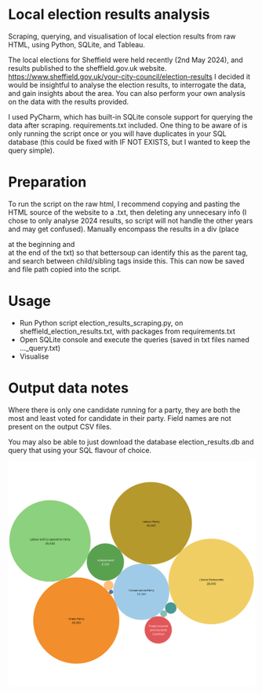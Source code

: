 # Local election results analysis
Scraping, querying, and visualisation of local election results from raw HTML, using Python, SQLite, and Tableau.

The local elections for Sheffield were held recently (2nd May 2024), and results published to the sheffield.gov.uk website.
https://www.sheffield.gov.uk/your-city-council/election-results
I decided it would be insightful to analyse the election results, to interrogate the data, and gain insights about the area. 
You can also perform your own analysis on the data with the results provided.

I used PyCharm, which has built-in SQLite console support for querying the data after scraping. requirements.txt included.
One thing to be aware of is only running the script once or you will have duplicates in your SQL database (this could be fixed with IF NOT EXISTS, but I wanted to keep the query simple).

# Preparation
To run the script on the raw html, I recommend copying and pasting the HTML source of the website to a .txt, then deleting any unnecesary info (I chose to only analyse 2024 results, so script will not handle the other years and may get confused). Manually encompass the results in a div (place <div> at the beginning and </div> at the end of the txt) so that bettersoup can identify this as the parent tag, and search between child/sibling tags inside this. This can now be saved and file path copied into the script.

# Usage
- Run Python script election_results_scraping.py, on sheffield_election_results.txt, with packages from requirements.txt
- Open SQLite console and execute the queries (saved in txt files named ..._query.txt)
- Visualise

# Output data notes
Where there is only one candidate running for a party, they are both the most and least voted for candidate in their party.
Field names are not present on the output CSV files.

You may also be able to just download the database election_results.db and query that using your SQL flavour of choice.

![Example visualisation of total party votes](https://github.com/willhampshire/election_results/blob/main/total_party_votes_bubbles.png?raw=true)
